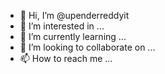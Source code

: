 - 👋 Hi, I’m @upenderreddyit
- 👀 I’m interested in ...
- 🌱 I’m currently learning ...
- 💞️ I’m looking to collaborate on ...
- 📫 How to reach me ...

<!---
upenderreddyit/upenderreddyit is a ✨ special ✨ repository because its `README.md` (this file) appears on your GitHub profile.
You can click the Preview link to take a look at your changes.
--->
